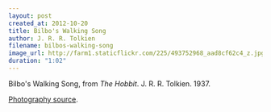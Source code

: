 ```yaml
---
layout: post
created_at: 2012-10-20
title: Bilbo's Walking Song
author: J. R. R. Tolkien
filename: bilbos-walking-song
image_url: http://farm1.staticflickr.com/225/493752968_aad8cf62c4_z.jpg
duration: "1:02"
---
```


Bilbo's Walking Song, from _The Hobbit_.  J. R. R. Tolkien.  1937.

[Photography source](http://www.flickr.com/photos/jimmediaart/493752968/).
